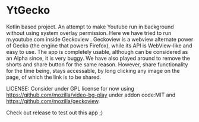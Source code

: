 # YtGecko
Kotlin based project.
An attempt to make Youtube run in background without using system overlay permission. Here we have tried to run m.youtube.com inside Geckoview . Geckoview is a webview alternate power of Gecko (the engine that powers Firefox), while its API is WebView-like and easy to use. The app is completely usable, although can be considered as an Alpha since, it is very buggy. We have also played around to remove the shorts and share button for the same reason. However, share functionality for the time being, stays accessable, by long clicking any image on the page, of which the link is to be shared.

LICENSE:
Consider under GPL license for now
using https://github.com/mozilla/video-bg-play under addon code:MIT
and https://github.com/mozilla/geckoview.

Check out release to test out this app ;)
